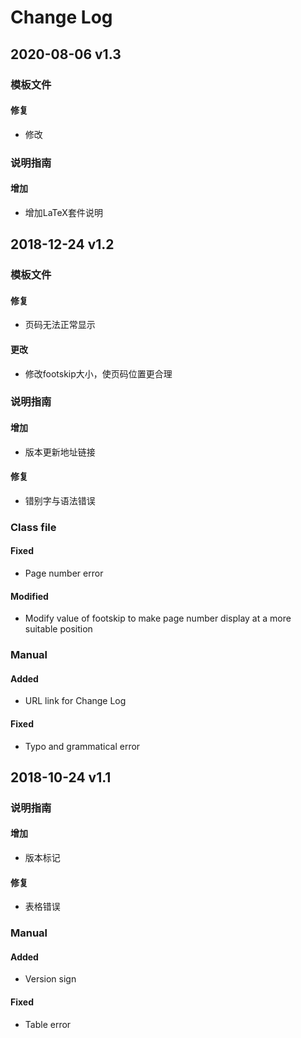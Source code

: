 # Change Log

## 2020-08-06 v1.3
### 模板文件
#### 修复
 - 修改
### 说明指南
#### 增加
 - 增加LaTeX套件说明

## 2018-12-24 v1.2
### 模板文件
#### 修复
 - 页码无法正常显示
#### 更改
 - 修改footskip大小，使页码位置更合理
### 说明指南
#### 增加
 - 版本更新地址链接
#### 修复
 - 错别字与语法错误

### Class file
#### Fixed
 - Page number error
#### Modified
 - Modify value of footskip to make page number display at a more suitable position
### Manual
#### Added
 - URL link for Change Log
#### Fixed
 - Typo and grammatical error

## 2018-10-24 v1.1
### 说明指南
#### 增加
 - 版本标记
#### 修复
 - 表格错误

### Manual
#### Added
 - Version sign
#### Fixed
 - Table error